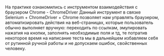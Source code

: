 На практике ознакомились с инструментом взаимодействия с браузером Chrome - ChromeDriver
Данный инструмент в связке Selenium + ChromeDriver + Chrome позволяет нам управлять браузером,
автоматизировать действия на веб-страницах, которые пользователь обычно выполняет вручную:
переходить по ссылкам, эмулировать нажатия на кнопки, заполнять необходимые поля и тд, те потратив
некоторое время на написание теста мы в дальнейшем избавляем себя от рутинной ручной работы и 
не допускаем ошибок, свойственных человеку.